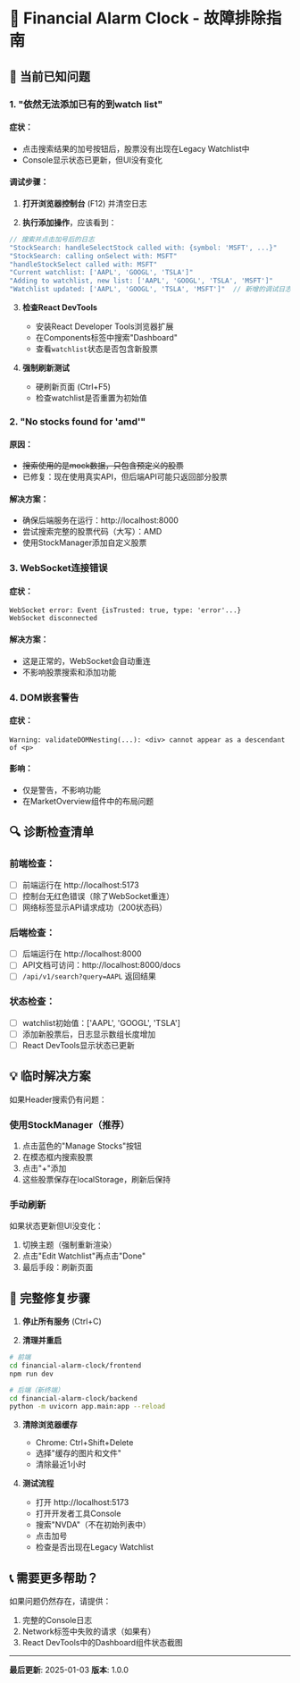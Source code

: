 # 🔧 Financial Alarm Clock - 故障排除指南

## 🐛 当前已知问题

### 1. **"依然无法添加已有的到watch list"**

#### 症状：
- 点击搜索结果的加号按钮后，股票没有出现在Legacy Watchlist中
- Console显示状态已更新，但UI没有变化

#### 调试步骤：

1. **打开浏览器控制台** (F12) 并清空日志

2. **执行添加操作**，应该看到：
```javascript
// 搜索并点击加号后的日志
"StockSearch: handleSelectStock called with: {symbol: 'MSFT', ...}"
"StockSearch: calling onSelect with: MSFT"
"handleStockSelect called with: MSFT"
"Current watchlist: ['AAPL', 'GOOGL', 'TSLA']"
"Adding to watchlist, new list: ['AAPL', 'GOOGL', 'TSLA', 'MSFT']"
"Watchlist updated: ['AAPL', 'GOOGL', 'TSLA', 'MSFT']"  // 新增的调试日志
```

3. **检查React DevTools**
   - 安装React Developer Tools浏览器扩展
   - 在Components标签中搜索"Dashboard"
   - 查看`watchlist`状态是否包含新股票

4. **强制刷新测试**
   - 硬刷新页面 (Ctrl+F5)
   - 检查watchlist是否重置为初始值

### 2. **"No stocks found for 'amd'"**

#### 原因：
- ~~搜索使用的是mock数据，只包含预定义的股票~~
- 已修复：现在使用真实API，但后端API可能只返回部分股票

#### 解决方案：
- 确保后端服务在运行：http://localhost:8000
- 尝试搜索完整的股票代码（大写）：AMD
- 使用StockManager添加自定义股票

### 3. **WebSocket连接错误**

#### 症状：
```
WebSocket error: Event {isTrusted: true, type: 'error'...}
WebSocket disconnected
```

#### 解决方案：
- 这是正常的，WebSocket会自动重连
- 不影响股票搜索和添加功能

### 4. **DOM嵌套警告**

#### 症状：
```
Warning: validateDOMNesting(...): <div> cannot appear as a descendant of <p>
```

#### 影响：
- 仅是警告，不影响功能
- 在MarketOverview组件中的布局问题

## 🔍 诊断检查清单

### 前端检查：
- [ ] 前端运行在 http://localhost:5173
- [ ] 控制台无红色错误（除了WebSocket重连）
- [ ] 网络标签显示API请求成功（200状态码）

### 后端检查：
- [ ] 后端运行在 http://localhost:8000
- [ ] API文档可访问：http://localhost:8000/docs
- [ ] `/api/v1/search?query=AAPL` 返回结果

### 状态检查：
- [ ] watchlist初始值：['AAPL', 'GOOGL', 'TSLA']
- [ ] 添加新股票后，日志显示数组长度增加
- [ ] React DevTools显示状态已更新

## 💡 临时解决方案

如果Header搜索仍有问题：

### 使用StockManager（推荐）
1. 点击蓝色的"Manage Stocks"按钮
2. 在模态框内搜索股票
3. 点击"+"添加
4. 这些股票保存在localStorage，刷新后保持

### 手动刷新
如果状态更新但UI没变化：
1. 切换主题（强制重新渲染）
2. 点击"Edit Watchlist"再点击"Done"
3. 最后手段：刷新页面

## 🚀 完整修复步骤

1. **停止所有服务** (Ctrl+C)

2. **清理并重启**
```bash
# 前端
cd financial-alarm-clock/frontend
npm run dev

# 后端（新终端）
cd financial-alarm-clock/backend
python -m uvicorn app.main:app --reload
```

3. **清除浏览器缓存**
   - Chrome: Ctrl+Shift+Delete
   - 选择"缓存的图片和文件"
   - 清除最近1小时

4. **测试流程**
   - 打开 http://localhost:5173
   - 打开开发者工具Console
   - 搜索"NVDA"（不在初始列表中）
   - 点击加号
   - 检查是否出现在Legacy Watchlist

## 📞 需要更多帮助？

如果问题仍然存在，请提供：
1. 完整的Console日志
2. Network标签中失败的请求（如果有）
3. React DevTools中的Dashboard组件状态截图

---

**最后更新**: 2025-01-03
**版本**: 1.0.0 
